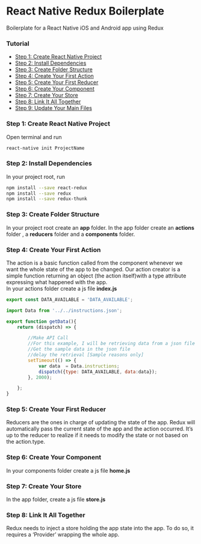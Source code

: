 # React Native Redux Boilerplate

Boilerplate for a React Native iOS and Android app using Redux


### Tutorial
<ul>
  <li><a href="#step1">Step 1: Create React Native Project</a></li>
  <li><a href="#step2">Step 2: Install Dependencies</a></li>
  <li><a href="#step3">Step 3: Create Folder Structure</a></li>
  <li><a href="#step4">Step 4: Create Your First Action</a></li>
  <li><a href="#step5">Step 5: Create Your First Reducer</a></li>
  <li><a href="#step6">Step 6: Create Your Component</a></li>
  <li><a href="#step7">Step 7: Create Your Store</a></li>
  <li><a href="#step8">Step 8: Link It All Together</a></li>
  <li><a href="#step9">Step 9: Update Your Main Files</a></li>
</ul>

<a name="step1"></a>
### Step 1: Create React Native Project

Open terminal and run
```bash
react-native init ProjectName
```

<a name="step2"></a>
### Step 2: Install Dependencies

In your project root, run
```bash
npm install --save react-redux
npm install --save redux
npm install --save redux-thunk
```

<a name="step3"></a>
### Step 3: Create Folder Structure

In your project root create an <b>app</b> folder. In the app folder create an <b>actions</b> folder , a <b>reducers</b> folder and a <b>components</b> folder.


<a name="step4"></a>
### Step 4: Create Your First Action

The action is a basic function called from the component whenever we want the whole state of the app to be changed.
Our action creator is a simple function returning an object (the action itself)with a type attribute expressing what happened with the app.
<br>
In your actions folder create a js file <b>index.js</b>

```javascript
export const DATA_AVAILABLE = 'DATA_AVAILABLE';

import Data from '../../instructions.json';

export function getData(){
    return (dispatch) => {

        //Make API Call
        //For this example, I will be retrieving data from a json file
        //Get the sample data in the json file
        //delay the retrieval [Sample reasons only]
        setTimeout(() => {
            var data  = Data.instructions;
            dispatch({type: DATA_AVAILABLE, data:data});
        }, 2000);

    };
}

```

<a name="step5"></a>
### Step 5: Create Your First Reducer

Reducers are the ones in charge of updating the state of the app. Redux will automatically pass the current state of the app and the action occurred.
It’s up to the reducer to realize if it needs to modify the state or not based on the action.type.
<br>

<a name="step6"></a>
### Step 6: Create Your Component

In your components folder create a js file <b>home.js</b>


<a name="step7"></a>
### Step 7: Create Your Store

In the app folder, create a js file <b>store.js</b>


<a name="step8"></a>
### Step 8: Link It All Together

Redux needs to inject a store holding the app state into the app.
To do so, it requires a ‘Provider’ wrapping the whole app.
